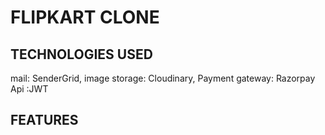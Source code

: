 # FLIPKART CLONE


## TECHNOLOGIES USED
mail: SenderGrid,
image storage: Cloudinary,
Payment gateway: Razorpay
Api :JWT


## FEATURES


